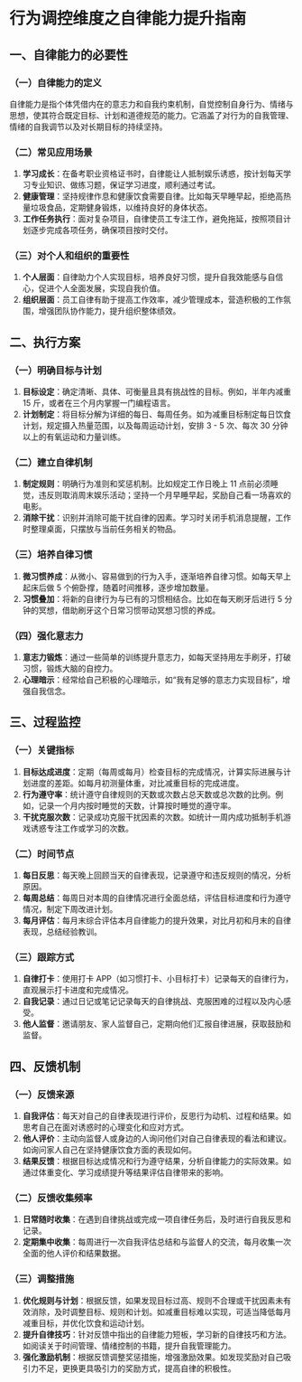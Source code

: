 # 行为调控维度之自律能力提升指南

## 一、自律能力的必要性

### （一）自律能力的定义

自律能力是指个体凭借内在的意志力和自我约束机制，自觉控制自身行为、情绪与思想，使其符合既定目标、计划和道德规范的能力。它涵盖了对行为的自我管理、情绪的自我调节以及对长期目标的持续坚持。

### （二）常见应用场景

1. **学习成长**：在备考职业资格证书时，自律能让人抵制娱乐诱惑，按计划每天学习专业知识、做练习题，保证学习进度，顺利通过考试。
2. **健康管理**：坚持规律作息和健康饮食需要自律。比如每天早睡早起，拒绝高热量垃圾食品，定期健身锻炼，以维持良好的身体状态。
3. **工作任务执行**：面对复杂项目，自律使员工专注工作，避免拖延，按照项目计划逐步完成各项任务，确保项目按时交付。

### （三）对个人和组织的重要性

1. **个人层面**：自律助力个人实现目标，培养良好习惯，提升自我效能感与自信心，促进个人全面发展，实现自我价值。
2. **组织层面**：员工自律有助于提高工作效率，减少管理成本，营造积极的工作氛围，增强团队协作能力，提升组织整体绩效。

## 二、执行方案

### （一）明确目标与计划

1. **目标设定**：确定清晰、具体、可衡量且具有挑战性的目标。例如，半年内减重 15 斤，或者在三个月内掌握一门编程语言。
2. **计划制定**：将目标分解为详细的每日、每周任务。如为减重目标制定每日饮食计划，规定摄入热量范围，以及每周运动计划，安排 3 - 5 次、每次 30 分钟以上的有氧运动和力量训练。

### （二）建立自律机制

1. **制定规则**：明确行为准则和奖惩机制。比如规定工作日晚上 11 点前必须睡觉，违反则取消周末娱乐活动；坚持一个月早睡早起，奖励自己看一场喜欢的电影。
2. **消除干扰**：识别并消除可能干扰自律的因素。学习时关闭手机消息提醒，工作时整理桌面，只摆放与当前任务相关的物品。

### （三）培养自律习惯

1. **微习惯养成**：从微小、容易做到的行为入手，逐渐培养自律习惯。如每天早上起床后做 5 个俯卧撑，随着时间推移，逐步增加数量。
2. **习惯叠加**：将新的自律行为与已有的习惯相结合。比如在每天刷牙后进行 5 分钟的冥想，借助刷牙这个日常习惯带动冥想习惯的养成。

### （四）强化意志力

1. **意志力锻炼**：通过一些简单的训练提升意志力，如每天坚持用左手刷牙，打破习惯，锻炼大脑的自控力。
2. **心理暗示**：经常给自己积极的心理暗示，如“我有足够的意志力实现目标”，增强自我信念。

## 三、过程监控

### （一）关键指标

1. **目标达成进度**：定期（每周或每月）检查目标的完成情况，计算实际进展与计划进度的差距。如每月初测量体重，对比减重目标的完成进度。
2. **行为遵守率**：统计遵守自律规则的天数或次数占总天数或总次数的比例。例如，记录一个月内按时睡觉的天数，计算按时睡觉的遵守率。
3. **干扰克服次数**：记录成功克服干扰因素的次数。如统计一周内成功抵制手机游戏诱惑专注工作或学习的次数。

### （二）时间节点

1. **每日反思**：每天晚上回顾当天的自律表现，记录遵守和违反规则的情况，分析原因。
2. **每周总结**：每周日对本周的自律情况进行全面总结，评估目标进度和行为遵守情况，制定下周改进计划。
3. **每月评估**：每月末综合评估本月自律能力的提升效果，对比月初和月末的自律表现，总结经验教训。

### （三）跟踪方式

1. **自律打卡**：使用打卡 APP（如习惯打卡、小目标打卡）记录每天的自律行为，直观展示打卡进度和完成情况。
2. **自我记录**：通过日记或笔记记录每天的自律挑战、克服困难的过程以及内心感受。
3. **他人监督**：邀请朋友、家人监督自己，定期向他们汇报自律进展，获取鼓励和监督。

## 四、反馈机制

### （一）反馈来源

1. **自我评估**：每天对自己的自律表现进行评价，反思行为动机、过程和结果。如思考自己在面对诱惑时的心理变化和应对方式。
2. **他人评价**：主动向监督人或身边的人询问他们对自己自律表现的看法和建议。如询问家人自己在坚持健康饮食方面的表现如何。
3. **结果反馈**：根据目标达成情况和行为遵守结果，分析自律能力的实际效果。如通过体重变化、学习成绩提升等结果评估自律带来的影响。

### （二）反馈收集频率

1. **日常随时收集**：在遇到自律挑战或完成一项自律任务后，及时进行自我反思和记录。
2. **定期集中收集**：每周进行一次自我评估总结和与监督人的交流，每月收集一次全面的他人评价和结果数据。

### （三）调整措施

1. **优化规则与计划**：根据反馈，如果发现目标过高、规则不合理或干扰因素未有效消除，及时调整目标、规则和计划。如减重目标难以实现，可适当降低每月减重目标，并优化饮食和运动计划。
2. **提升自律技巧**：针对反馈中指出的自律能力短板，学习新的自律技巧和方法。如阅读关于时间管理、情绪控制的书籍，提升自我管理能力。
3. **强化激励机制**：根据反馈调整奖惩措施，增强激励效果。如发现奖励对自己吸引力不足，更换更具吸引力的奖励方式，提高自律的积极性。
